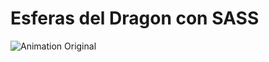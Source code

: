 Esferas del Dragon con SASS
===================
![Animation Original](https://media.giphy.com/media/6FMCv1a9AdGzC/giphy.gif)

